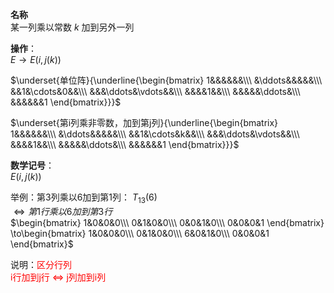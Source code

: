 **名称**  
某一列乘以常数 $k$ 加到另外一列  
  
**操作**：  
$E\to E(i,j(k))$  
  
$\underset{单位阵}{\underline{\begin{bmatrix}  
1&&&&&&\\\  
&\ddots&&&&&\\\  
&&1&\cdots&0&&\\\  
&&&\ddots&\vdots&&\\\  
&&&&1&&\\\  
&&&&&\ddots&\\\  
&&&&&&1  
\end{bmatrix}}}$  
  
$\underset{第i列乘非零数，加到第j列}{\underline{\begin{bmatrix}  
1&&&&&&\\\  
&\ddots&&&&&\\\  
&&1&\cdots&k&&\\\  
&&&\ddots&\vdots&&\\\  
&&&&1&&\\\  
&&&&&\ddots&\\\  
&&&&&&1  
\end{bmatrix}}}$  
  
**数学记号**：  
$E(i,j(k))$  
  
举例：第3列乘以6加到第1列： $T_{13}(6)$  
$\Leftrightarrow 第1行乘以6加到第3行$  
$\begin{bmatrix}  
1&0&0&0\\\  
0&1&0&0\\\  
0&0&1&0\\\  
0&0&0&1  
\end{bmatrix}  
\to\begin{bmatrix}  
1&0&0&0\\\  
0&1&0&0\\\  
6&0&1&0\\\  
0&0&0&1  
\end{bmatrix}$  
  
说明：<font color=red>区分行列</font>  
<font color=red>i行加到j行 $\Leftrightarrow$ j列加到i列</font>  
